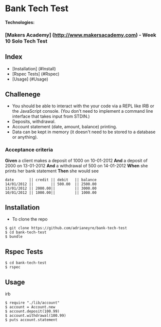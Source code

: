 # Bank Tech Test
#### Technologies: 
### [Makers Academy] (http://www.makersacademy.com) - Week 10 Solo Tech Test

## Index
* [Installation] (#Install)
* [Rspec Tests] (#Rspec)
* [Usage] (#Usage)

## Challenege

* You should be able to interact with the your code via a REPL like IRB or the JavaScript console.  (You don't need to implement a command line interface that takes input from STDIN.)
* Deposits, withdrawal.
* Account statement (date, amount, balance) printing.
* Data can be kept in memory (it doesn't need to be stored to a database or anything).

### Acceptance criteria

**Given** a client makes a deposit of 1000 on 10-01-2012
**And** a deposit of 2000 on 13-01-2012
**And** a withdrawal of 500 on 14-01-2012
**When** she prints her bank statement
**Then** she would see

```
date       || credit || debit   || balance
14/01/2012 ||        || 500.00  || 2500.00
13/01/2012 || 2000.00||         || 3000.00
10/01/2012 || 1000.00||         || 1000.00
```

## <a name="Install">Installation</a>
* To clone the repo
```shell
$ git clone https://github.com/adrianeyre/bank-tech-test
$ cd bank-tech-test
$ bundle
```

## <a name="Rspec">Rspec Tests</a>
```shell
$ cd bank-tech-test
$ rspec
```

## <a name="Usage">Usage</a>
irb
```
$ require "./lib/account"
$ account = Account.new
$ account.deposit(100.99)
$ account.withdrawal(100.99)
$ puts account.statement
```
